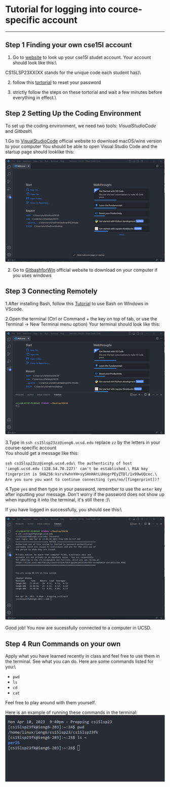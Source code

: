 # Tutorial for logging into cource-specific account

---
## Step 1 Finding your own cse15l account

1. Go to [website](https://sdacs.ucsd.edu/~icc/index.php) to look up your cse15l studet account. Your account should look like this:\

CS15LSP23XX(XX stands for the unique code each student has)\

2. follow this [tortorial](https://drive.google.com/file/d/17IDZn8Qq7Q0RkYMxdiIR0o6HJ3B5YqSW/view) to reset your password

3. strictly follow the steps on these tortorial and wait a few minutes before everything in effect.\

## Step 2 Setting Up the Coding Environment

To set up the coding environment, we need two tools: *VisualStudioCode* and *Gitbash*\

1.Go to [VisualStudioCode](https://code.visualstudio.com/) official website to download macOS/wins version to your computer You should be able to open Visual Studio Code and the startup page should looklike this:
   
![image](1681189146725.png)
   
2. Go to [GitbashforWin](https://gitforwindows.org/) official website to download on your computer if you uses windows

## Step 3 Connecting Remotely

1.After installing Bash, follow this [Tutorial](https://stackoverflow.com/questions/42606837/how-do-i-use-bash-on-windows-from-the-visual-studio-code-integrated-terminal/50527994#50527994) to use Bash on WIndows in VScode.

2.Open the terminal (Ctrl or Command + the key on top of tab, or use the Terminal → New Terminal menu option) Your terminal should look like this:

![image](1681187467000.png)

3.Type in `ssh cs15lsp23zz@ieng6.ucsd.edu` replace `zz` by the letters in your course-specific account\
You should get a message like this:

`ssh cs15lsp23zz@ieng6.ucsd.edu\
The authenticity of host 'ieng6.ucsd.edu (128.54.70.227)' can't be established.\
RSA key fingerprint is SHA256:ksruYwhnYH+sySHnHAtLUHngrPEyZTDl/1x99wUQcec.\
Are you sure you want to continue connecting (yes/no/[fingerprint])? `

4.Type `yes` and then type in your password, remember to use the `enter` key after inputting your message. Don't worry if the password does not show up when inputting it into the terminal, it's still there :)\

If you have logged in successfully, you should see this:\

![image](1681188036684.png)

Good job! You now are sucessfully connected to a computer in UCSD.

## Step 4 Run Commands on your own
Apply what you have learned recently in class and feel free to use them in the terminal. See what you can do. Here are some commands listed for you:\

* `pwd`
* `ls`
* `cd`
* `cat`

Feel free to play around with them yourself.

Here is an example of running these commands in the terminal: \
![image](1681189089312.png)






